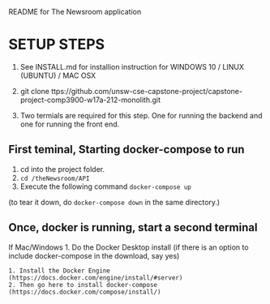 README for The Newsroom application

# SETUP STEPS 

1. See INSTALL.md for installion instruction for WINDOWS 10 / LINUX (UBUNTU) / MAC OSX

2. git clone ttps://github.com/unsw-cse-capstone-project/capstone-project-comp3900-w17a-212-monolith.git 



3. Two termials are required for this step. One for running the backend and one for running the front end.

## First teminal, Starting docker-compose to run
1. cd into the project folder. 
2. `cd /theNewsroom/API`
3. Execute the following command `docker-compose up`

(to tear it down, do `docker-compose down` in the same directory.)

## Once, docker is running, start a second terminal

If Mac/Windows
	1. Do the Docker Desktop install (if there is an option to include docker-compose in the download, say yes)


	1. Install the Docker Engine (https://docs.docker.com/engine/install/#server)
	2. Then go here to install docker-compose (https://docs.docker.com/compose/install/)
